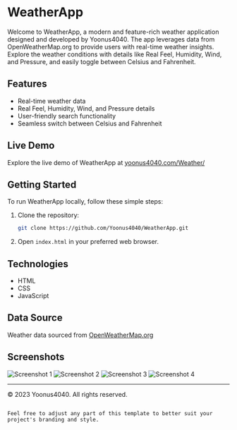 # WeatherApp

Welcome to WeatherApp, a modern and feature-rich weather application designed and developed by Yoonus4040. The app leverages data from OpenWeatherMap.org to provide users with real-time weather insights. Explore the weather conditions with details like Real Feel, Humidity, Wind, and Pressure, and easily toggle between Celsius and Fahrenheit.

## Features

- Real-time weather data
- Real Feel, Humidity, Wind, and Pressure details
- User-friendly search functionality
- Seamless switch between Celsius and Fahrenheit

## Live Demo

Explore the live demo of WeatherApp at [yoonus4040.com/Weather/](https://yoonus4040.com/Weather/)

## Getting Started

To run WeatherApp locally, follow these simple steps:

1. Clone the repository:

   ```bash
   git clone https://github.com/Yoonus4040/WeatherApp.git
   ```

2. Open `index.html` in your preferred web browser.

## Technologies

- HTML
- CSS
- JavaScript

## Data Source

Weather data sourced from [OpenWeatherMap.org](https://openweathermap.org/)

## Screenshots

![Screenshot 1](https://github.com/Yoonus4040/WeatherApp/assets/101514210/05c703a4-26b7-41f5-8fdb-aeeb4aa24d79)
![Screenshot 2](https://github.com/Yoonus4040/WeatherApp/assets/101514210/4ee8cf4b-1a97-4c31-8800-304e2f5348eb)
![Screenshot 3](https://github.com/Yoonus4040/WeatherApp/assets/101514210/11781882-b97e-46a9-b098-e948b530b48c)
![Screenshot 4](https://github.com/Yoonus4040/WeatherApp/assets/101514210/e280156f-2f8e-41a3-bbec-42f96aee91c2)

---

© 2023 Yoonus4040. All rights reserved.
```

Feel free to adjust any part of this template to better suit your project's branding and style.
